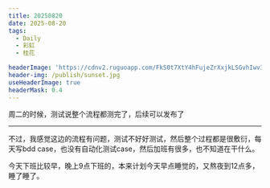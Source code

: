 ```yaml
---
title: 20250820
date: 2025-08-20
tags:
  - Daily
  - 彩虹
  - 桂花

headerImage: 'https://cdnv2.ruguoapp.com/FkS0t7XtY4hFujeZrXxjkLSGvhIwv3.jpg'
header-img: /publish/sunset.jpg
useHeaderImage: true
headerMask: 0.4
---
```


周二的时候，测试说整个流程都测完了，后续可以发布了

---

不过，我感觉这边的流程有问题，测试不好好测试，然后整个过程都是很敷衍，每天写bdd case，也没有自动化测试case，然后加班有很多，也不知道在干什么。

今天下班比较早，晚上9点下班的，本来计划今天早点睡觉的，又熬夜到12点多，睡了睡了。

